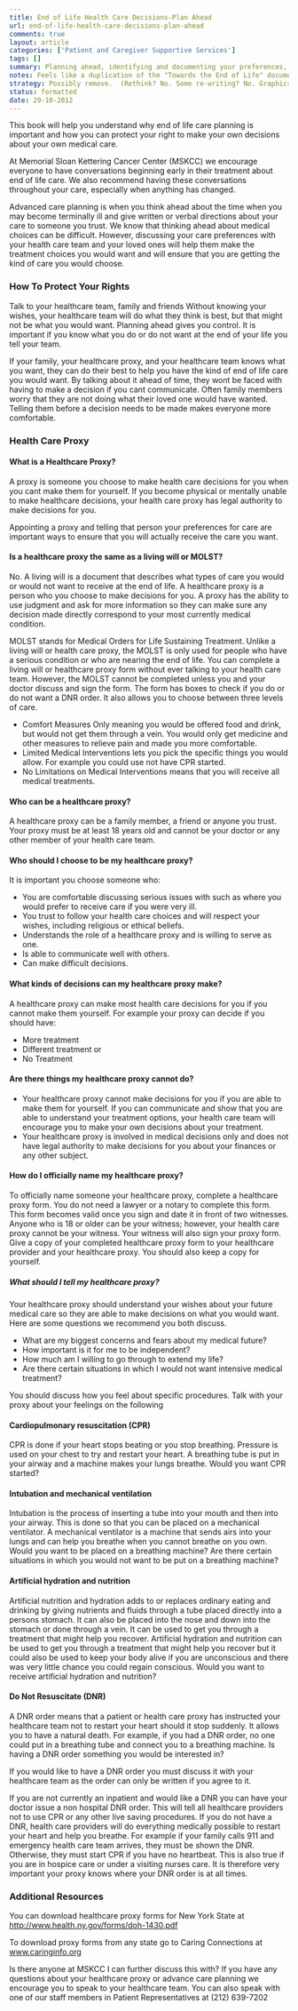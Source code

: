 ```yaml
---
title: End of Life Health Care Decisions-Plan Ahead
url: end-of-life-health-care-decisions-plan-ahead
comments: true
layout: article
categories: ['Patient and Caregiver Supportive Services']
tags: []
summary: Planning ahead, identifying and documenting your preferences, protecting your right to make decisions, downloadable forms. 
notes: Feels like a duplication of the "Towards the End of Life" document. 
strategy: Possibly remove.  (Rethink? No. Some re-writing? No. Graphics or diagrams? No. Photography? No. Podcast or audio? No. Video? No)
status: formatted 
date: 29-10-2012
---
```

This book will help you understand why end of life care planning is important and how you can protect your right to make your own decisions about your own medical care. 

At Memorial Sloan Kettering Cancer Center (MSKCC) we encourage everyone to have conversations beginning early in their treatment about end of life care. We also recommend having these conversations throughout your care, especially when anything has changed. 

Advanced care planning is when you think ahead about the time when you may become terminally ill and give written or verbal directions about your care to someone you trust. We know that thinking ahead about medical choices can be difficult. However, discussing your care preferences with your health care team and your loved ones will help them make the treatment choices you would want and will ensure that you are getting the kind of care you would choose. 

### How To Protect Your Rights
Talk to your healthcare team, family and friends
Without knowing your wishes, your healthcare team will do what they think is best, but that might not be what you would want. Planning ahead gives you control. It is important if you know what you do or do not want at the end of your life you tell your team. 

If your family, your healthcare proxy, and your healthcare team knows what you want, they can do their best to help you have the kind of end of life care you would want. By talking about it ahead of time, they wont be faced with having to make a decision if you cant communicate. Often family members worry that they are not doing what their loved one would have wanted. Telling them before a decision needs to be made makes everyone more comfortable. 

### Health Care Proxy

#### What is a Healthcare Proxy?
A proxy is someone you choose to make health care decisions for you when you cant make them for yourself. If you become physical or mentally unable to make healthcare decisions, your health care proxy has legal authority to make decisions for you. 

Appointing a proxy and telling that person your preferences for care are important ways to ensure that you will actually receive the care you want. 

#### Is a healthcare proxy the same as a living will or MOLST?
No. A living will is a document that describes what types of care you would or would not want to receive at the end of life. A healthcare proxy is a person who you choose to make decisions for you. A proxy has the ability to use judgment and ask for more information so they can make sure any decision made directly correspond to your most currently medical condition.

MOLST stands for Medical Orders for Life Sustaining Treatment. Unlike a living will or health care proxy, the MOLST is only used for people who have a serious condition or who are nearing the end of life. You can complete a living will or healthcare proxy form without ever talking to your health care team. However, the MOLST cannot be completed unless you and your doctor discuss and sign the form. The form has boxes to check if you do or do not want a DNR order. It also allows you to choose between three levels of care.

* Comfort Measures Only meaning you would be offered food and drink, but would not get them through a vein. You would only get medicine and other measures to relieve pain and made you more comfortable.
* Limited Medical Interventions lets you pick the specific things you would allow. For example you could use not have CPR started.
* No Limitations on Medical Interventions means that you will receive all medical treatments. 


#### Who can be a healthcare proxy?
A healthcare proxy can be a family member, a friend or anyone you trust.  Your proxy must be at least 18 years old and cannot be your doctor or any other member of your health care team. 

#### Who should I choose to be my healthcare proxy?
It is important you choose someone who:

* You are comfortable discussing serious issues with such as where you would prefer to receive care if you were very ill. 
* You trust to follow your health care choices and will respect your wishes, including religious or ethical beliefs. 
* Understands the role of a healthcare proxy and is willing to serve as one.
* Is able to communicate well with others.
* Can make difficult decisions.

#### What kinds of decisions can my healthcare proxy make?
A healthcare proxy can make most health care decisions for you if you cannot make them yourself. For example your proxy can decide if you should have:

* More treatment
* Different treatment or
* No Treatment

#### Are there things my healthcare proxy cannot do?

* Your healthcare proxy cannot make decisions for you if you are able to make them for yourself. If you can communicate and show that you are able to understand your treatment options, your health care team will encourage you to make your own decisions about your treatment. 
* Your healthcare proxy is involved in medical decisions only and does not have legal authority to make decisions for you about your finances or any other subject.

#### How do I officially name my healthcare proxy?
To officially name someone your healthcare proxy, complete a healthcare proxy form. You do not need a lawyer or a notary to complete this form.  This form becomes valid once you sign and date it in front of two witnesses. Anyone who is 18 or older can be your witness; however, your health care proxy cannot be your witness. Your witness will also sign your proxy form.  Give a copy of your completed healthcare proxy form to your healthcare provider and your healthcare proxy. You should also keep a copy for yourself. 

##### What should I tell my healthcare proxy?
Your healthcare proxy should understand your wishes about your future medical care so they are able to make decisions on what you would want.  Here are some questions we recommend you both discuss.

* What are my biggest concerns and fears about my medical future?
* How important is it for me to be independent? 
* How much am I willing to go through to extend my life?
* Are there certain situations in which I would not want intensive medical treatment?

You should discuss how you feel about specific procedures. Talk with your proxy about your feelings on the following 

#### Cardiopulmonary resuscitation (CPR)
CPR is done if your heart stops beating or you stop breathing. Pressure is used on your chest to try and restart your heart. A breathing tube is put in your airway and a machine makes your lungs breathe. Would you want CPR started?

#### Intubation and mechanical ventilation
Intubation is the process of inserting a tube into your mouth and then into your airway. This is done so that you can be placed on a mechanical ventilator. A mechanical ventilator is a machine that sends airs into your lungs and can help you breathe when you cannot breathe on you own.  Would you want to be placed on a breathing machine? Are there certain situations in which you would not want to be put on a breathing machine? 

#### Artificial hydration and nutrition
Artificial nutrition and hydration adds to or replaces ordinary eating and drinking by giving nutrients and fluids through a tube placed directly into a persons stomach. It can also be placed into the nose and down into the stomach or done through a vein.  It can be used to get you through a treatment that might help you recover. Artificial hydration and nutrition can be used to get you through a treatment that might help you recover but it could also be used to keep your body alive if you are unconscious and there was very little chance you could regain conscious. Would you want to receive artificial hydration and nutrition?

#### Do Not Resuscitate (DNR) 
A DNR order means that a patient or health care proxy has instructed your healthcare team not to restart your heart should it stop suddenly. It allows you to have a natural death.  For example, if you had a DNR order, no one could put in a breathing tube and connect you to a breathing machine. Is having a DNR order something you would be interested in? 

If you would like to have a DNR order you must discuss it with your healthcare team as the order can only be written if you agree to it.

If you are not currently an inpatient and would like a DNR you can have your doctor issue a non hospital DNR order. This will tell all healthcare providers not to use CPR or any other live saving procedures. If you do not have a DNR, health care providers will do everything medically possible to restart your heart and help you breathe. For example if your family calls 911 and emergency health care team arrives, they must be shown the DNR. Otherwise, they must start CPR if you have no heartbeat. This is also true if you are in hospice care or under a visiting nurses care. It is therefore very important your proxy knows where your DNR order is at all times. 


### Additional Resources 

You can download healthcare proxy forms for New York State at
http://www.health.ny.gov/forms/doh-1430.pdf

To download proxy forms from any state go to Caring Connections at www.caringinfo.org 

Is there anyone at MSKCC I can further discuss this with?
If you have any questions about your healthcare proxy or advance care planning we encourage you to speak to your healthcare team. You can also speak with one of our staff members in Patient Representatives at (212) 639-7202

